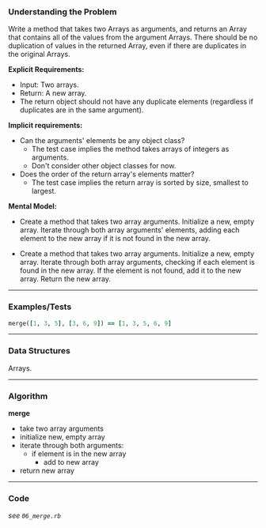 ### Understanding the Problem
Write a method that takes two Arrays as arguments, and returns an Array that contains all of the values from the argument Arrays. There should be no duplication of values in the returned Array, even if there are duplicates in the original Arrays.

**Explicit Requirements:**

- Input: Two arrays.
- Return: A new array.
- The return object should not have any duplicate elements (regardless if duplicates are in the same argument).

**Implicit requirements:**

- Can the arguments' elements be any object class?
    - The test case implies the method takes arrays of integers as arguments.
    - Don't consider other object classes for now.
- Does the order of the return array's elements matter?
    - The test case implies the return array is sorted by size, smallest to largest.

**Mental Model:**

- Create a method that takes two array arguments.  Initialize a new, empty array.  Iterate through both array arguments' elements, adding each element to the new array if it is not found in the new array.

- Create a method that takes two array arguments.  Initialize a new, empty array.  Iterate through both array arguments, checking if each element is found in the new array.  If the element is not found, add it to the new array.  Return the new array.

---
### Examples/Tests
```ruby
merge([1, 3, 5], [3, 6, 9]) == [1, 3, 5, 6, 9]
```
---
### Data Structures
Arrays.

---
### Algorithm
**merge**
- take two array arguments
- initialize new, empty array
- iterate through both arguments:
  - if element is in the new array
    - add to new array
- return new array 

---
### Code
*see `06_merge.rb`*
